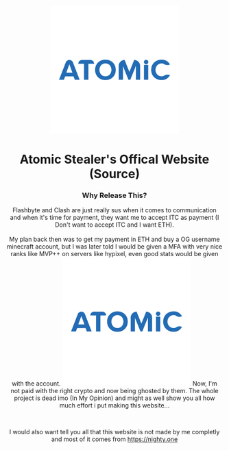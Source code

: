 <div align="center">
  <img src="https://github.com/atomic-stealer/Assets/raw/main/Atomic_Logo.png?raw=true" width="300" height="300">

# Atomic Stealer's Offical Website (Source)

### Why Release This?
Flashbyte and Clash are just really sus when it comes to communication and when it's time for payment, they want me to accept ITC as payment (I Don't want to accept ITC and I want ETH).<br>
<br>My plan back then was to get my payment in ETH and buy a OG username minecraft account, but I was later told I would be given a MFA with very nice ranks like MVP++ on servers like hypixel, even good stats would be given with the account. <img src="https://github.com/atomic-stealer/Assets/raw/main/Atomic_Logo.png?raw=true" width="300" height="300"> Now, I'm not paid with the right crypto and now being ghosted by them. The whole project is dead imo (In My Opinion) and might as well show you all how much effort i put making this website...
  
 <br>
  
  I would also want tell you all that this website is not made by me completly and most of it comes from https://nighty.one
<div>
